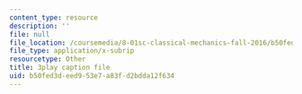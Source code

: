 ```yaml
---
content_type: resource
description: ''
file: null
file_location: /coursemedia/8-01sc-classical-mechanics-fall-2016/b50fed3deed953e7a83fd2bdda12f634_F3N5EkMX_ks.vtt
file_type: application/x-subrip
resourcetype: Other
title: 3play caption file
uid: b50fed3d-eed9-53e7-a83f-d2bdda12f634
---
```

